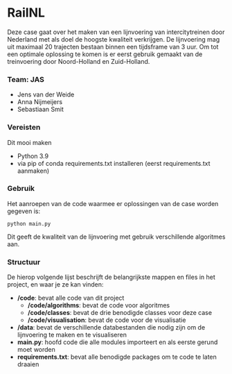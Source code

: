 # RailNL
Deze case gaat over het maken van een lijnvoering van intercitytreinen door Nederland met als doel de hoogste kwaliteit verkrijgen. De lijnvoering mag uit maximaal 20 trajecten bestaan binnen een tijdsframe van 3 uur. Om tot een optimale oplossing te komen is er eerst gebruik gemaakt van de treinvoering door Noord-Holland en Zuid-Holland.

### Team: JAS
* Jens van der Weide
* Anna Nijmeijers
* Sebastiaan Smit

### Vereisten
Dit mooi maken
- Python 3.9
- via pip of conda requirements.txt installeren (eerst requirements.txt aanmaken)

### Gebruik
Het aanroepen van de code waarmee er oplossingen van de case worden gegeven is:

```python main.py```

Dit geeft de kwaliteit van de lijnvoering met gebruik verschillende algoritmes aan.

### Structuur

De hierop volgende lijst beschrijft de belangrijkste mappen en files in het project, en waar je ze kan vinden:

- **/code**: bevat alle code van dit project
  - **/code/algorithms**: bevat de code voor algoritmes
  - **/code/classes**: bevat de drie benodigde classes voor deze case
  - **/code/visualisation**: bevat de code voor de visualisatie
- **/data**: bevat de verschillende databestanden die nodig zijn om de lijnvoering te maken en te visualiseren
- **main.py**: hoofd code die alle modules importeert en als eerste gerund moet worden
- **requirements.txt**: bevat alle benodigde packages om te code te laten draaien